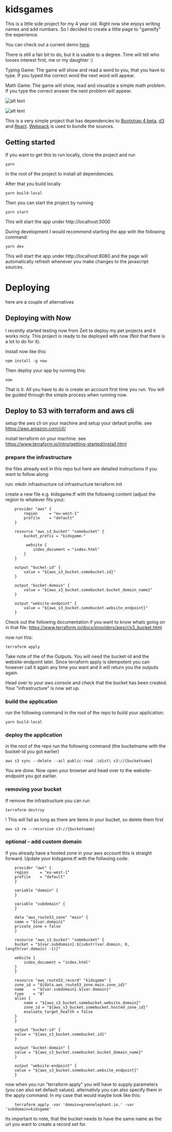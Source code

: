 # kidsgames

This is a little side project for my 4 year old. Right now she enjoys writing names and add numbers. So I decided to create a little page to "gameify" the experience. 

You can check out a current demo [here](https://kidsgame.schwamster.xyz).

There is still a fair bit to do, but it is usable to a degree. Time will tell who looses interest first, me or my daughter :)

Typing Game: The game will show and read a word to you, that you have to type. If you typed the correct word the next word will appear.

Math Game: The game will show, read and visualize a simple math problem. If you type the correct answer the next problem will appear.

![alt text](word.gif "Example Typing")

![alt text](math.gif "Example Math")

This is a very simple project that has dependencies to [Bootstrap 4 beta](https://getbootstrap.com/), [d3](https://github.com/d3/d3) and [React](https://facebook.github.io/react/).
[Webpack](https://webpack.github.io/) is used to bundle the sources.


## Getting started

If you want to get this to run locally, clone the project and run

    yarn 

in the root of the project to install all dependencies. 

After that you build locally

    yarn build-local

Then you can start the project by running

    yarn start
    
This will start the app under http://localhost:5000

During development I would recommend starting the app with the following command:

    yarn dev

This will start the app under http://localhost:8080 and the page will automatically refresh whenever you make changes to the javascript sources.

# Deploying

here are a couple of alternatives

 ## Deploying with Now

I recently started testing now from Zeit to deploy my pet projects and it works nicly. This project is ready to be deployed with now (Not that there is a lot to do for it).

Install now like this:

    npm install -g now
    
Then deploy your app by running this:

    now
    
That is it. All you have to do is create an account first time you run. You will be guided through the simple process when running now.

## Deploy to S3 with terraform and aws cli

setup the aws cli on your machine and setup your default profile. see https://aws.amazon.com/cli/

install terraform on your machine. see https://www.terraform.io/intro/getting-started/install.html

### prepare the infrastructure

the files already exit in this repo but here are detailed instructions if you want to follow along:

run:
    mkdir infrastructure
    cd infrastructure
    terraform init

create a new file e.g. kidsgame.tf with the following content (adjust the region to whatever fits you):

        provider "aws" {
            region     = "eu-west-1"
            profile    = "default"
        }

        resource "aws_s3_bucket" "somebucket" {
            bucket_prefix = "kidsgame-"
        
             website {
                index_document = "index.html"
            }
        }

        output "bucket-id" {
            value = "${aws_s3_bucket.somebucket.id}"
        }

        output "bucket-domain" {
            value = "${aws_s3_bucket.somebucket.bucket_domain_name}"
        }

        output "website-endpoint" {
            value = "${aws_s3_bucket.somebucket.website_endpoint}"
        }

Check out the following documentation if you want to know whats going on in that file: https://www.terraform.io/docs/providers/aws/r/s3_bucket.html

now run this:

    terraform apply

Take note of the of the Outputs. You will need the bucket-id and the website-endpoint later. Since terraform apply is idempotent you can however
call it again any time you want and it will return you the outputs again.

Head over to your aws console and check that the bucket has been created. Your "infrastructure" is now set up.

### build the application

run the following command in the root of the repo to build your application:

    yarn build-local

### deploy the application

in the root of the repo run the following command (the bucketname with the bucket-id you got earlier)
    
    aws s3 sync --delete --acl public-read .\dist\ s3://{bucketname}

You are done. Now open your browser and head over to the website-endpoint you got earlier.

### removing your bucket

If remove the infrastructure you can run

    terraform destroy

! This will fail as long as there are items in your bucket, so delete them first

    aws s3 rm --recursive s3://{bucketname}

### optional - add custom domain

If you already have a hosted zone in your aws account this is straight forward. Update your kidsgame.tf with the follwoing code:

        provider "aws" {
        region     = "eu-west-1"
        profile    = "default"
        }

        variable "domain" {
        }

        variable "subdomain" {
        }

        data "aws_route53_zone" "main" {
        name = "${var.domain}"
        private_zone = false
        }

        resource "aws_s3_bucket" "somebucket" {
        bucket = "${var.subdomain}.${substr(var.domain, 0, length(var.domain) -1)}"
        
        website {
            index_document = "index.html"
        }
        }

        resource "aws_route53_record" "kidsgame" {
        zone_id = "${data.aws_route53_zone.main.zone_id}"
        name    = "${var.subdomain}.${var.domain}"
        type    = "A"
        alias {
            name = "${aws_s3_bucket.somebucket.website_domain}"
            zone_id = "${aws_s3_bucket.somebucket.hosted_zone_id}"
            evaluate_target_health = false
        }
        }

        output "bucket-id" {
        value = "${aws_s3_bucket.somebucket.id}"
        }

        output "bucket-domain" {
        value = "${aws_s3_bucket.somebucket.bucket_domain_name}"
        }

        output "website-endpoint" {
        value = "${aws_s3_bucket.somebucket.website_endpoint}"
        }

now when you run "terraform apply" you will have to supply parameters (you can also set default values).
alternativly you can also specify them in the apply command. In my case that would maybe look like this:

        terraform apply -var 'domain=greenelephant.io.' -var 'subdomain=kidsgame'

Its important to note, that the bucket needs to have the same name as the url you want to create a record set for.









    